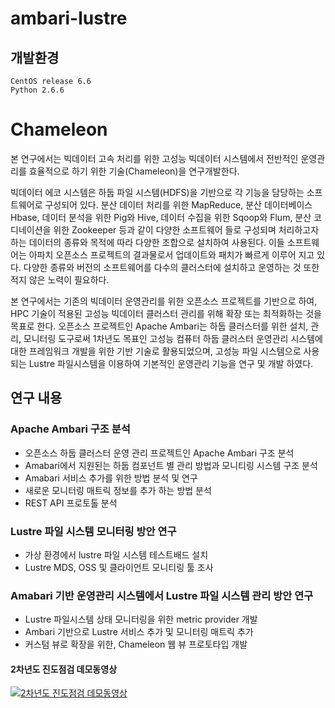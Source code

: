 # ambari-lustre

## 개발환경
```
CentOS release 6.6
Python 2.6.6
```

# Chameleon

  본 연구에서는 빅데이터 고속 처리를 위한 고성능 빅데이터 시스템에서 전반적인 운영관리를 효율적으로 하기 위한 기술(Chameleon)을 연구개발한다.

  빅데이터 에코 시스템은 하둡 파일 시스템(HDFS)을 기반으로 각 기능을 담당하는 소프트웨어로 구성되어 있다. 분산 데이터 처리를 위한 MapReduce, 분산 데이터베이스 Hbase, 데이터 분석을 위한 Pig와 Hive, 데이터 수집을 위한 Sqoop와 Flum, 분산 코디네이션을 위한 Zookeeper 등과 같이 다양한 소프트웨어 들로 구성되며 처리하고자 하는 데이터의 종류와 목적에 따라 다양한 조합으로 설치하여 사용된다. 이들 소프트웨어는 아파치 오픈소스 프로젝트의 결과물로서 업데이트와 패치가 빠르게 이루어 지고 있다. 다양한 종류와 버전의 소프트웨어를 다수의 클러스터에 설치하고 운영하는 것 또한 적지 않은 노력이 필요하다.

  본 연구에서는 기존의 빅데이터 운영관리를 위한 오픈소스 프로젝트를 기반으로 하여, HPC 기술이 적용된 고성능 빅데이터 클러스터 관리를 위해 확장 또는 최적화하는 것을 목표로 한다. 오픈소스 프로젝트인 Apache Ambari는 하둡 클러스터를 위한 설치, 관리, 모니터링 도구로써 1차년도 목표인 고성능 컴퓨터 하둡 클러스터 운영관리 시스템에 대한 프레임워크 개발을 위한 기반 기술로 활용되었으며, 고성능 파일 시스템으로 사용되는 Lustre 파일시스템을 이용하여 기본적인 운영관리 기능을 연구 및 개발 하였다.

## 연구 내용

### Apache Ambari 구조 분석
  - 오픈소스 하둡 클러스터 운영 관리 프로젝트인 Apache Ambari 구조 분석
  - Amabari에서 지원된는 하둡 컴포넌트 별 관리 방법과 모니티링 시스템 구조 분석
  - Amabari 서비스 추가를 위한 방법 분석 및 연구
  - 새로운 모니터링 매트릭 정보를 추가 하는 방법 분석
  - REST API 프로토톨 분석

### Lustre 파일 시스템 모니터링 방안 연구
  - 가상 환경에서 lustre 파일 시스템 테스트배드 설치
  - Lustre MDS, OSS 및 클라이언트 모니티링 툴 조사

### Amabari 기반 운영관리 시스템에서 Lustre 파일 시스템 관리 방안 연구
  - Lustre 파일시스템 상태 모니터링을 위한 metric provider 개발
  - Ambari 기반으로 Lustre 서비스 추가 및 모니터링 매트릭 추가
  - 커스텀 뷰로 확장을 위한, Chameleon 웹 뷰 프로토타입 개발

#### 2차년도 진도점검 데모동영상
[![2차년도 진도점검 데모동영상](https://img.youtube.com/vi/8lAgf0xM-oU/0.jpg)](https://youtu.be/8lAgf0xM-oU) 




